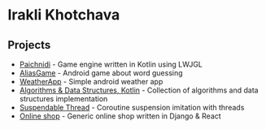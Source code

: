 <h1>Irakli Khotchava</h1>

<h2>Projects</h2>
<ul>
    <li>
        <a href="https://github.com/Mkerdmagari-Darbaislebi/Paichnidi">Paichnidi</a> - Game engine written in Kotlin using LWJGL
    </li>
    <li>
        <a href="https://github.com/SososShegirdtaGaertianeba/AliasGame">AliasGame</a> - Android game about word guessing
    </li>
    <li>
        <a href="https://github.com/YamamotoTsunetomo/WeatherApp">WeatherApp</a> - Simple android weather app
    </li>
    <li>
        <a href="https://github.com/YamamotoTsunetomo/algorithms-and-data-structures-kotlin">Algorithms & Data Structures, Kotlin</a> - Collection of algorithms and data structures implementation
    </li>
    <li>
        <a href="https://github.com/YamamotoTsunetomo/suspension-implementation">Suspendable Thread</a> - Coroutine suspension imitation with threads
    </li>
    <li>
        <a href="https://github.com/sl-gcpd/eliava-dakhl-company-platform">Online shop</a> - Generic online shop written in Django & React
    </li>
</ul>
